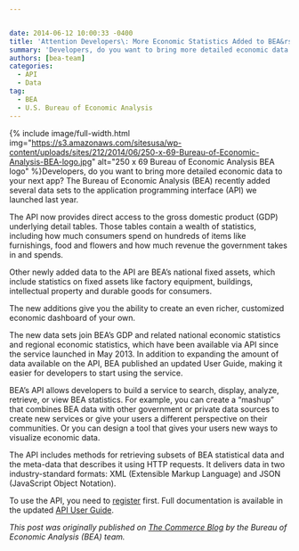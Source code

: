 ```yaml
---


date: 2014-06-12 10:00:33 -0400
title: 'Attention Developers\: More Economic Statistics Added to BEA&rsquo;s API'
summary: 'Developers, do you want to bring more detailed economic data to your next app? The Bureau of Economic Analysis (BEA) recently added several data sets to the application programming interface (API) we launched last year. The API now provides direct access to the gross'
authors: [bea-team]
categories:
  - API
  - Data
tag:
  - BEA
  - U.S. Bureau of Economic Analysis
---
```



{% include image/full-width.html img="https://s3.amazonaws.com/sitesusa/wp-content/uploads/sites/212/2014/06/250-x-69-Bureau-of-Economic-Analysis-BEA-logo.jpg" alt="250 x 69 Bureau of Economic Analysis BEA logo" %}Developers, do you want to bring more detailed economic data to your next app? The Bureau of Economic Analysis (BEA) recently added several data sets to the application programming interface (API) we launched last year.

The API now provides direct access to the gross domestic product (GDP) underlying detail tables. Those tables contain a wealth of statistics, including how much consumers spend on hundreds of items like furnishings, food and flowers and how much revenue the government takes in and spends.

Other newly added data to the API are BEA’s national fixed assets, which include statistics on fixed assets like factory equipment, buildings, intellectual property and durable goods for consumers.

The new additions give you the ability to create an even richer, customized economic dashboard of your own.

The new data sets join BEA’s GDP and related national economic statistics and regional economic statistics, which have been available via API since the service launched in May 2013. In addition to expanding the amount of data available on the API, BEA published an updated User Guide, making it easier for developers to start using the service.

BEA’s API allows developers to build a service to search, display, analyze, retrieve, or view BEA statistics. For example, you can create a “mashup” that combines BEA data with other government or private data sources to create new services or give your users a different perspective on their communities. Or you can design a tool that gives your users new ways to visualize economic data.

The API includes methods for retrieving subsets of BEA statistical data and the meta-data that describes it using HTTP requests. It delivers data in two industry-standard formats: XML (Extensible Markup Language) and JSON (JavaScript Object Notation).

To use the API, you need to [register](http://bea.gov/API/signup/index.cfm) first. Full documentation is available in the updated [API User Guide](http://www.bea.gov/api/docs/index.htm).

_This post was originally published on [The Commerce Blog](http://www.commerce.gov/blog) by the Bureau of Economic Analysis (BEA) team._